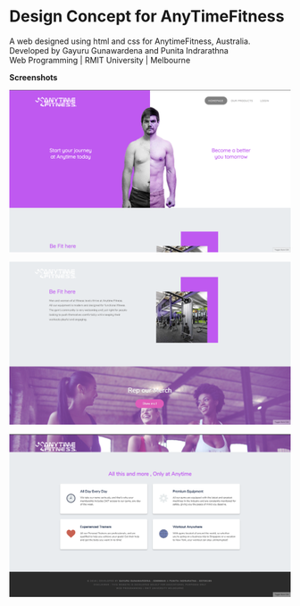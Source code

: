 # Design Concept for AnyTimeFitness
A web designed using html and css for AnytimeFitness, Australia. </br>
Developed by Gayuru Gunawardena and Punita Indrarathna </br> Web Programming | RMIT University | Melbourne

<b>Screenshots </b> 

![Screenshot](/screenshots/1.jpg?raw=true "LandingPage")

![Screenshot](/screenshots/2.jpg?raw=true "LandingPage")

![Screenshot](/screenshots/3.jpg?raw=true "LandingPage")
